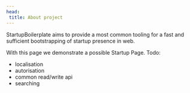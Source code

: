 ```yaml
---
head:
 title: About project
---
```



StartupBoilerplate aims to provide a most common tooling for a fast and sufficient bootstrapping of startup presence in web.

With this page we demonstrate a possible Startup Page.
Todo:
 - localisation
 - autorisation
 - common read/write api
 - searching
 
